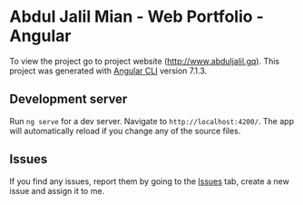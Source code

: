 # Abdul Jalil Mian - Web Portfolio - Angular

To view the project go to project website (http://www.abduljalil.gq).
This project was generated with [Angular CLI](https://github.com/angular/angular-cli) version 7.1.3.

## Development server

Run `ng serve` for a dev server. Navigate to `http://localhost:4200/`. The app will automatically reload if you change any of the source files.

## Issues

If you find any issues, report them by going to the [Issues](https://github.com/abduljalilm94/WebPortfolio-Angular/issues) tab, create a new issue and assign it to me.
